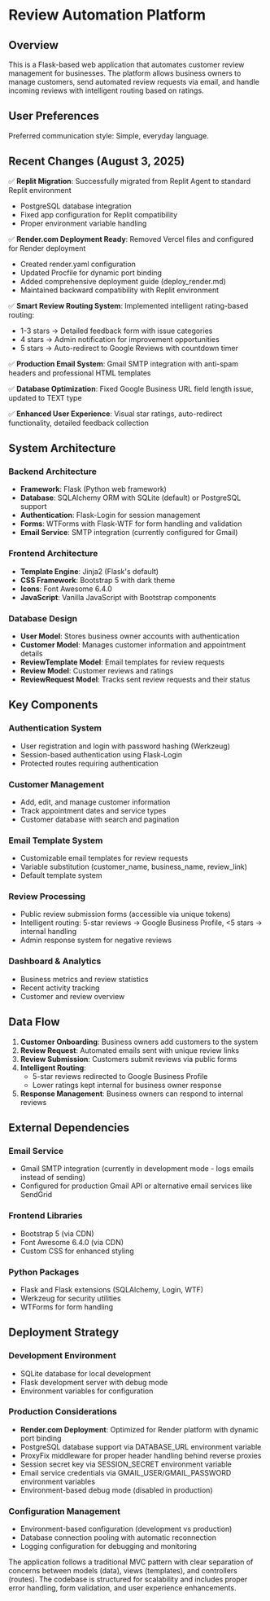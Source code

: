 # Review Automation Platform

## Overview

This is a Flask-based web application that automates customer review management for businesses. The platform allows business owners to manage customers, send automated review requests via email, and handle incoming reviews with intelligent routing based on ratings.

## User Preferences

Preferred communication style: Simple, everyday language.

## Recent Changes (August 3, 2025)

✅ **Replit Migration**: Successfully migrated from Replit Agent to standard Replit environment
   - PostgreSQL database integration
   - Fixed app configuration for Replit compatibility
   - Proper environment variable handling

✅ **Render.com Deployment Ready**: Removed Vercel files and configured for Render deployment
   - Created render.yaml configuration
   - Updated Procfile for dynamic port binding
   - Added comprehensive deployment guide (deploy_render.md)
   - Maintained backward compatibility with Replit environment

✅ **Smart Review Routing System**: Implemented intelligent rating-based routing:
   - 1-3 stars → Detailed feedback form with issue categories
   - 4 stars → Admin notification for improvement opportunities
   - 5 stars → Auto-redirect to Google Reviews with countdown timer

✅ **Production Email System**: Gmail SMTP integration with anti-spam headers and professional HTML templates

✅ **Database Optimization**: Fixed Google Business URL field length issue, updated to TEXT type

✅ **Enhanced User Experience**: Visual star ratings, auto-redirect functionality, detailed feedback collection

## System Architecture

### Backend Architecture
- **Framework**: Flask (Python web framework)
- **Database**: SQLAlchemy ORM with SQLite (default) or PostgreSQL support
- **Authentication**: Flask-Login for session management
- **Forms**: WTForms with Flask-WTF for form handling and validation
- **Email Service**: SMTP integration (currently configured for Gmail)

### Frontend Architecture
- **Template Engine**: Jinja2 (Flask's default)
- **CSS Framework**: Bootstrap 5 with dark theme
- **Icons**: Font Awesome 6.4.0
- **JavaScript**: Vanilla JavaScript with Bootstrap components

### Database Design
- **User Model**: Stores business owner accounts with authentication
- **Customer Model**: Manages customer information and appointment details
- **ReviewTemplate Model**: Email templates for review requests
- **Review Model**: Customer reviews and ratings
- **ReviewRequest Model**: Tracks sent review requests and their status

## Key Components

### Authentication System
- User registration and login with password hashing (Werkzeug)
- Session-based authentication using Flask-Login
- Protected routes requiring authentication

### Customer Management
- Add, edit, and manage customer information
- Track appointment dates and service types
- Customer database with search and pagination

### Email Template System
- Customizable email templates for review requests
- Variable substitution (customer_name, business_name, review_link)
- Default template system

### Review Processing
- Public review submission forms (accessible via unique tokens)
- Intelligent routing: 5-star reviews → Google Business Profile, <5 stars → internal handling
- Admin response system for negative reviews

### Dashboard & Analytics
- Business metrics and review statistics
- Recent activity tracking
- Customer and review overview

## Data Flow

1. **Customer Onboarding**: Business owners add customers to the system
2. **Review Request**: Automated emails sent with unique review links
3. **Review Submission**: Customers submit reviews via public forms
4. **Intelligent Routing**: 
   - 5-star reviews redirected to Google Business Profile
   - Lower ratings kept internal for business owner response
5. **Response Management**: Business owners can respond to internal reviews

## External Dependencies

### Email Service
- Gmail SMTP integration (currently in development mode - logs emails instead of sending)
- Configured for production Gmail API or alternative email services like SendGrid

### Frontend Libraries
- Bootstrap 5 (via CDN)
- Font Awesome 6.4.0 (via CDN)
- Custom CSS for enhanced styling

### Python Packages
- Flask and Flask extensions (SQLAlchemy, Login, WTF)
- Werkzeug for security utilities
- WTForms for form handling

## Deployment Strategy

### Development Environment
- SQLite database for local development
- Flask development server with debug mode
- Environment variables for configuration

### Production Considerations
- **Render.com Deployment**: Optimized for Render platform with dynamic port binding
- PostgreSQL database support via DATABASE_URL environment variable
- ProxyFix middleware for proper header handling behind reverse proxies
- Session secret key via SESSION_SECRET environment variable
- Email service credentials via GMAIL_USER/GMAIL_PASSWORD environment variables
- Environment-based debug mode (disabled in production)

### Configuration Management
- Environment-based configuration (development vs production)
- Database connection pooling with automatic reconnection
- Logging configuration for debugging and monitoring

The application follows a traditional MVC pattern with clear separation of concerns between models (data), views (templates), and controllers (routes). The codebase is structured for scalability and includes proper error handling, form validation, and user experience enhancements.